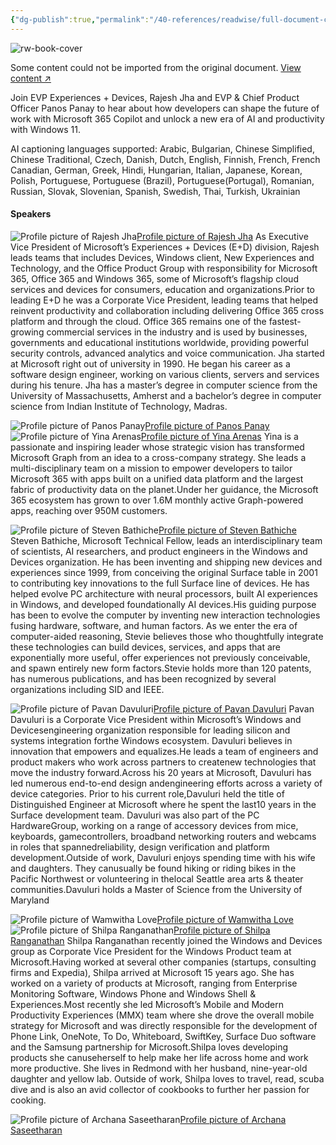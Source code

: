 ```yaml
---
{"dg-publish":true,"permalink":"/40-references/readwise/full-document-contents/shaping-the-future-of-work-with-ai/","tags":["rw/articles"]}
---
```


![rw-book-cover](https://eventtools.event.microsoft.com/build2023/FY23_Build2023_Phase01_Metadata_Thumbnail_1200X630.png)

Some content could not be imported from the original document. [View content ↗](https://medius.microsoft.com/Embed/video-nc/8b90ae94-d798-4665-a0ed-29617cbfda9e?referrer=Microsoft+Build-%2Fen-US%2Fsessions%2F8aab36d1-d27d-46dd-81ec-eb3f49cfee6a&mhid=microsoft&uid=3e8d26ca-ced1-4645-ae0e-19657b4b0815&loc=en-us&uc=1) 

Join EVP Experiences + Devices, Rajesh Jha and EVP & Chief Product Officer Panos Panay to hear about how developers can shape the future of work with Microsoft 365 Copilot and unlock a new era of AI and productivity with Windows 11.

AI captioning languages supported: Arabic, Bulgarian, Chinese Simplified, Chinese Traditional, Czech, Danish, Dutch, English, Finnish, French, French Canadian, German, Greek, Hindi, Hungarian, Italian, Japanese, Korean, Polish, Portuguese, Portuguese (Brazil), Portuguese(Portugal), Romanian, Russian, Slovak, Slovenian, Spanish, Swedish, Thai, Turkish, Ukrainian

#### Speakers

![Profile picture of Rajesh Jha](https://cmscdn.event.microsoft.com/build23/registrant/photo/5362f7f5-bd2a-48d5-879c-d59d72f4db4e/b1b60e34-c0df-40b0-a2fb-b7bf646e47c0/RajeshJ%20Pic.jfif?sv=2018-03-28&sr=b&sig=qbZvVnkMceQLmNrQ5FkUBblv45XdPvFHJ7pVeARZgKI%3D&st=2023-04-13T22%3A58%3A09Z&se=2024-04-13T22%3A59%3A09Z&sp=r)[Profile picture of Rajesh Jha](https://build.microsoft.com/en-US/speakers/b29fc089-cf4d-48a5-b5bb-a688f42b6355?source=/sessions/8aab36d1-d27d-46dd-81ec-eb3f49cfee6a)
As Executive Vice President of Microsoft’s Experiences + Devices (E+D) division, Rajesh leads teams that includes Devices, Windows client, New Experiences and Technology, and the Office Product Group with responsibility for Microsoft 365, Office 365 and Windows 365, some of Microsoft’s flagship cloud services and devices for consumers, education and organizations.Prior to leading E+D he was a Corporate Vice President, leading teams that helped reinvent productivity and collaboration including delivering Office 365 cross platform and through the cloud. Office 365 remains one of the fastest-growing commercial services in the industry and is used by businesses, governments and educational institutions worldwide, providing powerful security controls, advanced analytics and voice communication. Jha started at Microsoft right out of university in 1990. He began his career as a software design engineer, working on various clients, servers and services during his tenure. Jha has a master’s degree in computer science from the University of Massachusetts, Amherst and a bachelor’s degree in computer science from Indian Institute of Technology, Madras.

![Profile picture of Panos Panay](https://cmscdn.event.microsoft.com/build23/registrant/photo/763b2337-94bc-40eb-ba10-2cd61f7e79e2/5776e007-5405-4d80-97aa-0b88ff0884a6/PANOSP%20(3).png?sv=2018-03-28&sr=b&sig=19isXP382z3sKd%2BHOjoL0UJD2ByamJv7NkhmSDvydM8%3D&st=2023-04-13T23%3A05%3A37Z&se=2024-04-13T23%3A06%3A37Z&sp=r)[Profile picture of Panos Panay](https://build.microsoft.com/en-US/speakers/96ce02f9-016f-43a0-a1b2-bc70a9336363?source=/sessions/8aab36d1-d27d-46dd-81ec-eb3f49cfee6a)
![Profile picture of Yina Arenas](https://1948msbuild2023msesc.blob.core.windows.net/31494avatar/r/a0ef8bae3e0ded00b4421eb695efd94893c7eec95be4902cce51a89f27023ada/biggest.png?sv=2014-02-14&sr=c&si=avatarUpload&sig=z6MiNYTh0yFoa%2FcxgsZjJpHxKda2%2FM%2FN7z5tzB%2FyYYE%3D)[Profile picture of Yina Arenas](https://build.microsoft.com/en-US/speakers/14128b5f-d9f8-4dd6-8bdf-4239e927f921?source=/sessions/8aab36d1-d27d-46dd-81ec-eb3f49cfee6a)
Yina is a passionate and inspiring leader whose strategic vision has transformed Microsoft Graph from an idea to a cross-company strategy. She leads a multi-disciplinary team on a mission to empower developers to tailor Microsoft 365 with apps built on a unified data platform and the largest fabric of productivity data on the planet.Under her guidance, the Microsoft 365 ecosystem has grown to over 1.6M monthly active Graph-powered apps, reaching over 950M customers.

![Profile picture of Steven Bathiche](https://stepasstmsescwstus2.blob.core.windows.net/photos/build23/aa525a59-b4c5-419b-a9a8-11cb9c9b4e24/20230524-1736/STEVIEB%20(1).png?sv=2016-05-31&sr=b&sig=tRPIecidVi0yO%2B5EFMTZowLOlMVnVDqS4EeaRUhu8IM%3D&st=2023-05-24T17%3A35%3A58Z&se=2025-05-23T17%3A36%3A58Z&sp=r)[Profile picture of Steven Bathiche](https://build.microsoft.com/en-US/speakers/b6bd2868-d4c7-47f6-a8a3-09bdb0797329?source=/sessions/8aab36d1-d27d-46dd-81ec-eb3f49cfee6a)
Steven Bathiche, Microsoft Technical Fellow, leads an interdisciplinary team of scientists, AI researchers, and product engineers in the Windows and Devices organization. He has been inventing and shipping new devices and experiences since 1999, from conceiving the original Surface table in 2001 to contributing key innovations to the full Surface line of devices. He has helped evolve PC architecture with neural processors, built AI experiences in Windows, and developed foundationally AI devices.His guiding purpose has been to evolve the computer by inventing new interaction technologies fusing hardware, software, and human factors. As we enter the era of computer-aided reasoning, Stevie believes those who thoughtfully integrate these technologies can build devices, services, and apps that are exponentially more useful, offer experiences not previously conceivable, and spawn entirely new form factors.Stevie holds more than 120 patents, has numerous publications, and has been recognized by several organizations including SID and IEEE.

![Profile picture of Pavan Davuluri](https://stepasstmsescwstus2.blob.core.windows.net/photos/build23/36adc056-aab7-485f-b2d4-bb3cd1794cac/20230519-2008/PAVAND.png?sv=2016-05-31&sr=b&sig=hs7e6ZMQjbT4bWuEoJTGeR8PBF%2BMpO6%2B81lbT%2BBdwPg%3D&st=2023-05-19T20%3A07%3A18Z&se=2025-05-18T20%3A08%3A18Z&sp=r)[Profile picture of Pavan Davuluri](https://build.microsoft.com/en-US/speakers/184c806e-f4a2-4c2d-a677-b1121a8648ae?source=/sessions/8aab36d1-d27d-46dd-81ec-eb3f49cfee6a)
Pavan Davuluri is a Corporate Vice President within Microsoft’s Windows and Devicesengineering organization responsible for leading silicon and systems integration forthe Windows ecosystem. Davuluri believes in innovation that empowers and equalizes.He leads a team of engineers and product makers who work across partners to createnew technologies that move the industry forward.Across his 20 years at Microsoft, Davuluri has led numerous end-to-end design andengineering efforts across a variety of device categories. Prior to his current role,Davuluri held the title of Distinguished Engineer at Microsoft where he spent the last10 years in the Surface development team. Davuluri was also part of the PC HardwareGroup, working on a range of accessory devices from mice, keyboards, gamecontrollers, broadband networking routers and webcams in roles that spannedreliability, design verification and platform development.Outside of work, Davuluri enjoys spending time with his wife and daughters. They canusually be found hiking or riding bikes in the Pacific Northwest or volunteering in thelocal Seattle area arts & theater communities.Davuluri holds a Master of Science from the University of Maryland

![Profile picture of Wamwitha Love](https://1948msbuild2023msesc.blob.core.windows.net/31494avatar/r/93f669615e8fd810f9666aba493a2d15614bd7f9b2b4b5980c5b15739390ab6f/biggest.png?sv=2014-02-14&sr=c&si=avatarUpload&sig=z6MiNYTh0yFoa%2FcxgsZjJpHxKda2%2FM%2FN7z5tzB%2FyYYE%3D)[Profile picture of Wamwitha Love](https://build.microsoft.com/en-US/speakers/40dbb114-4cb5-4818-8a67-4194415ddbd2?source=/sessions/8aab36d1-d27d-46dd-81ec-eb3f49cfee6a)
![Profile picture of Shilpa Ranganathan](https://stepasstmsescwstus2.blob.core.windows.net/photos/build23/9f6d9aee-dffd-4882-b64e-ccb922d1b6df/20230524-1736/SHILPARA%20(2).png?sv=2016-05-31&sr=b&sig=VeghbCvJgubjaSSNA8A2oTsrSNu8mvTV8DeYo1OSV7k%3D&st=2023-05-24T17%3A35%3A42Z&se=2025-05-23T17%3A36%3A42Z&sp=r)[Profile picture of Shilpa Ranganathan](https://build.microsoft.com/en-US/speakers/aa4fb1e2-1ddb-4b49-8269-cbfcb5111aec?source=/sessions/8aab36d1-d27d-46dd-81ec-eb3f49cfee6a)
Shilpa Ranganathan recently joined the Windows and Devices group as Corporate Vice President for the Windows Product team at Microsoft.Having worked at several other companies (startups, consulting firms and Expedia), Shilpa arrived at Microsoft 15 years ago. She has worked on a variety of products at Microsoft, ranging from Enterprise Monitoring Software, Windows Phone and Windows Shell & Experiences.Most recently she led Microsoft’s Mobile and Modern Productivity Experiences (MMX) team where she drove the overall mobile strategy for Microsoft and was directly responsible for the development of Phone Link, OneNote, To Do, Whiteboard, SwiftKey, Surface Duo software and the Samsung partnership for Microsoft.Shilpa loves developing products she canuseherself to help make her life across home and work more productive. She lives in Redmond with her husband, nine-year-old daughter and yellow lab. Outside of work, Shilpa loves to travel, read, scuba dive and is also an avid collector of cookbooks to further her passion for cooking.

![Profile picture of Archana Saseetharan](https://1948msbuild2023msesc.blob.core.windows.net/31494avatar/r/766b8ecd1069382ce1ecbb10b086fef2f9f3b2a330b0225c764f85c1c631977c/biggest.png?sv=2014-02-14&sr=c&si=avatarUpload&sig=z6MiNYTh0yFoa%2FcxgsZjJpHxKda2%2FM%2FN7z5tzB%2FyYYE%3D)[Profile picture of Archana Saseetharan](https://build.microsoft.com/en-US/speakers/83f1f15d-c283-4b52-aeda-0e186880f7bf?source=/sessions/8aab36d1-d27d-46dd-81ec-eb3f49cfee6a)
